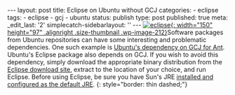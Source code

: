 --- layout: post title: Eclipse on Ubuntu without GCJ categories: - eclipse tags: - eclipse - gcj - ubuntu status: publish type: post published: true meta: \_edit\_last: \'2\' simplecatch-sidebarlayout: \'\' --- [![eclipse](/mike/blog/wp-content/uploads/2009/02/eclipse-150x97.png "eclipse"){: width="150" height="97" .alignright .size-thumbnail .wp-image-212}][1]Software packages from Ubuntu repositories can have some interesting and problematic dependencies. One such example is [Ubuntu\'s dependency on GCJ for Ant](/2009/01/ant-on-ubuntu-without-gcj/). Ubuntu\'s Eclipse package also depends on GCJ. If you wish to avoid this dependency, simply download the appropriate binary distribution from the [Eclipse download site][1], extract to the location of your choice, and run Eclipse. Before using Eclipse, be sure you have Sun\'s JRE [installed and
configured as the default JRE](/2008/11/java-6-update-10-is-available/).
{: style="border: thin dashed;"}



[1]: http://www.eclipse.org/downloads/
